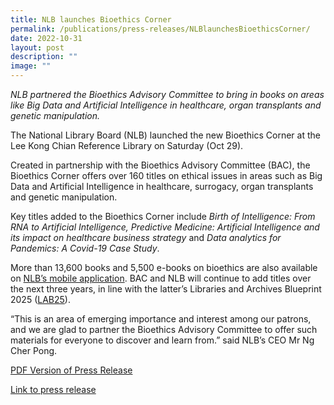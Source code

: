 ```yaml
---
title: NLB launches Bioethics Corner
permalink: /publications/press-releases/NLBlaunchesBioethicsCorner/
date: 2022-10-31
layout: post
description: ""
image: ""
---
```



_NLB partnered the Bioethics Advisory Committee to bring in books on areas like Big Data and Artificial Intelligence in healthcare, organ transplants and genetic manipulation._


The National Library Board (NLB) launched the new Bioethics Corner at the Lee Kong Chian Reference Library on Saturday (Oct 29).

Created in partnership with the Bioethics Advisory Committee (BAC), the Bioethics Corner offers over 160 titles on ethical issues in areas such as Big Data and Artificial Intelligence in healthcare, surrogacy, organ transplants and genetic manipulation.

Key titles added to the Bioethics Corner include _Birth of Intelligence: From RNA to Artificial Intelligence, Predictive Medicine: Artificial Intelligence and its impact on healthcare business strategy_ and _Data analytics for Pandemics: A Covid-19 Case Study_.

More than 13,600 books and 5,500 e-books on bioethics are also available on [NLB’s mobile application](https://libbyapp.com/interview/locate-library/resolve?key=nlb&realm=library#resolveLibraryFromAttributes). BAC and NLB will continue to add titles over the next three years, in line with the latter’s Libraries and Archives Blueprint 2025 ([LAB25](https://youthopia.sg/read/central-public-library-and-marina-parade-public-library-to-undergo-revamp-as-part-of-lab25/)).

“This is an area of emerging importance and interest among our patrons, and we are glad to partner the Bioethics Advisory Committee to offer such materials for everyone to discover and learn from.” said NLB’s CEO Mr Ng Cher Pong.

[PDF Version of Press Release](/files/publications/press-releases/Youthopia%20article%20on%20Bioethics%20Corner.pdf)

[Link to press release](https://youthopia.sg/read/nlb-launches-bioethics-corner-at-lee-kong-chian-reference-library-with-over-160-books/)